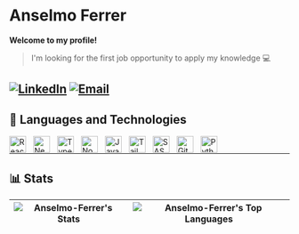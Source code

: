 #  Anselmo Ferrer
**Welcome to my profile!**
> I'm looking for the first job opportunity to apply my knowledge 💻

[![LinkedIn](https://img.shields.io/badge/-LinkedIn-0A66C2?style=for-the-badge&logo=linkedin&logoColor=white)](https://br.linkedin.com/in/anselmo-ferrer)
[![Email](https://img.shields.io/badge/-Email-D14836?style=for-the-badge&logo=gmail&logoColor=white)](mailto:anselmoferrer.dev@gmail.com)
---
## 🤖 Languages ​​and Technologies
<img align="left" alt="React" title="React" width="30px" style="padding-right: 10px;" src="https://cdn.jsdelivr.net/gh/devicons/devicon@latest/icons/react/react-original.svg" />
<img align="left" alt="Next.js" title="Next.js" width="30px" style="padding-right: 10px;" src="https://cdn.jsdelivr.net/gh/devicons/devicon@latest/icons/nextjs/nextjs-original.svg" />
<img align="left" alt="TypeScript" title="TypeScript" width="30px" style="padding-right: 10px;" src="https://cdn.jsdelivr.net/gh/devicons/devicon@latest/icons/typescript/typescript-original.svg" />
<img align="left" alt="Node" title="Node" width="30px" style="padding-right: 10px;" src="https://cdn.jsdelivr.net/gh/devicons/devicon@latest/icons/nodejs/nodejs-original.svg" />
<img align="left" alt="JavaScript" title="JavaScript" width="30px" style="padding-right: 10px;" src="https://cdn.jsdelivr.net/gh/devicons/devicon@latest/icons/javascript/javascript-original.svg" />
<img align="left" alt="Tailwind" title="Tailwind" width="30px" style="padding-right: 10px;" src="https://cdn.jsdelivr.net/gh/devicons/devicon@latest/icons/tailwindcss/tailwindcss-original.svg" />
<img align="left" alt="SASS" title="SASS" width="30px" style="padding-right: 10px;" src="https://cdn.jsdelivr.net/gh/devicons/devicon@latest/icons/sass/sass-original.svg" />
<img align="left" alt="Git" title="Git" width="30px" style="padding-right: 10px;" src="https://cdn.jsdelivr.net/gh/devicons/devicon@latest/icons/git/git-original.svg" />
<img align="left" alt="Python" title="Python" width="30px" style="padding-right: 10px;" src="https://cdn.jsdelivr.net/gh/devicons/devicon@latest/icons/python/python-original.svg" />
<br/>

---
## 📊 Stats
| ![Anselmo-Ferrer's Stats](https://github-readme-stats.vercel.app/api?username=Anselmo-Ferrer&theme=prussian&show_icons=true&hide_border=false&count_private=true) | ![Anselmo-Ferrer's Top Languages](https://github-readme-stats.vercel.app/api/top-langs/?username=Anselmo-Ferrer&theme=prussian&show_icons=true&hide_border=false&layout=compact) |
| --- | --- |
